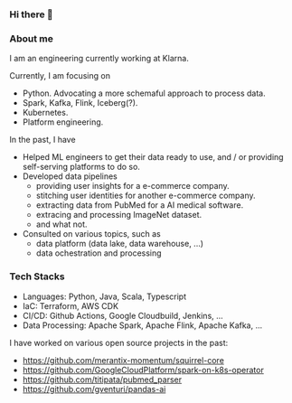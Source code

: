 ### Hi there 👋

### About me
I am an engineering currently working at Klarna. 

Currently, I am focusing on
- Python. Advocating a more schemaful approach to process data.
- Spark, Kafka, Flink, Iceberg(?).
- Kubernetes.
- Platform engineering.
  
In the past, I have 
- Helped ML engineers to get their data ready to use, and / or providing self-serving platforms to do so.
- Developed data pipelines
  - providing user insights for a e-commerce company.
  - stitching user identities for another e-commerce company.
  - extracting data from PubMed for a AI medical software.
  - extracing and processing ImageNet dataset.
  - and what not. 
- Consulted on various topics, such as
  - data platform (data lake, data warehouse, ...)
  - data ochestration and processing

### Tech Stacks
- Languages: Python, Java, Scala, Typescript
- IaC: Terraform, AWS CDK
- CI/CD: Github Actions, Google Cloudbuild, Jenkins, ...
- Data Processing: Apache Spark, Apache Flink, Apache Kafka, ...

I have worked on various open source projects in the past:
- https://github.com/merantix-momentum/squirrel-core
- https://github.com/GoogleCloudPlatform/spark-on-k8s-operator
- https://github.com/titipata/pubmed_parser
- https://github.com/gventuri/pandas-ai
